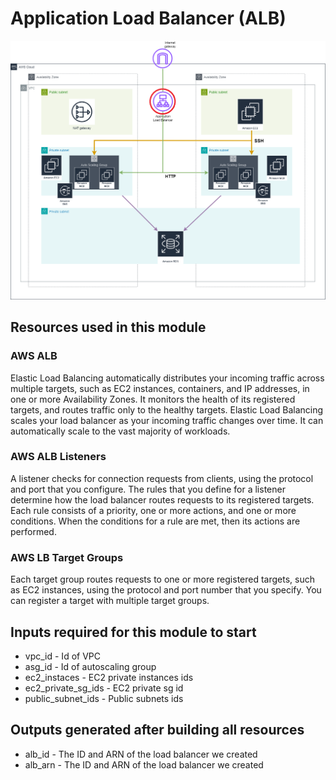 # Application Load Balancer (ALB)

![Image1](aws_alb.png)

## Resources used in this module

### AWS ALB 

Elastic Load Balancing automatically distributes your incoming traffic across multiple targets, such as EC2 instances, containers, and IP addresses, in one or more Availability Zones. It monitors the health of its registered targets, and routes traffic only to the healthy targets. Elastic Load Balancing scales your load balancer as your incoming traffic changes over time. It can automatically scale to the vast majority of workloads.

### AWS ALB Listeners

A listener checks for connection requests from clients, using the protocol and port that you configure. The rules that you define for a listener determine how the load balancer routes requests to its registered targets. Each rule consists of a priority, one or more actions, and one or more conditions. When the conditions for a rule are met, then its actions are performed.

### AWS LB Target Groups

Each target group routes requests to one or more registered targets, such as EC2 instances, using the protocol and port number that you specify. You can register a target with multiple target groups.

## Inputs required for this module to start

- vpc_id - Id of VPC
- asg_id - Id of autoscaling group
- ec2_instaces - EC2 private instances ids
- ec2_private_sg_ids - EC2 private sg id
- public_subnet_ids - Public subnets ids

## Outputs generated after building all resources

- alb_id - The ID and ARN of the load balancer we created
- alb_arn - The ID and ARN of the load balancer we created

